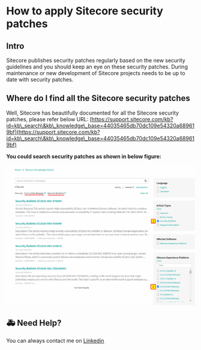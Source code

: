 # How to apply Sitecore security patches

## Intro

Sitecore publishes security patches regularly based on the new security guidelines and you should keep an eye on these security patches. During maintenance or new development of Sitecore projects needs to be up to date with security patches.

## Where do I find all the Sitecore security patches

Well, Sitecore has beautifully documented for all the Sitecore security patches, please refer below URL: [https://support.sitecore.com/kb?id=kb\_search\&kb\_knowledge\_base=44035465db70dc109e54320a689619bf](https://support.sitecore.com/kb?id=kb\_search\&kb\_knowledge\_base=44035465db70dc109e54320a689619bf)

**You could search security patches as shown in below figure:**

![](<../.gitbook/assets/screenshot-security-patches (1).png>)

## 🚑 Need Help?

You can always contact me on [Linkedin](https://www.linkedin.com/in/nagaraj-solanki)
